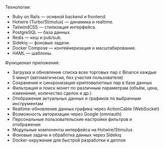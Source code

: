 Технологии:

- Ruby on Rails — оснвной backend и frontend.
- Hotwire (Turbo/Stimulus) — динамика и realtime.
- TailwindCSS — стилизация интерфейса.
- PostgreSQL — база данных.
- Redis — кеш и pub/sub.
- Sidekiq — фоновые задачи.
- Docker Compose — контейнеризация и масштабирование.
- HAML — шаблоны.

Функционал приложения:

- Загрузка и обновление списка всех торговых пар с Binance каждые 5 минут (автоматически, без участия пользователя)
- Сохранение и синхронизация криптовалютных пар в базе данных
- Фильтрация и поиск монет по различным параметрам (объём, цена, изменение, количество сделок и др.)
- Отображение актуальных данных и графиков по выбранным инструментам
- Realtime-обновление данных графика через ActionCable (WebSocket)
- Возможность авторизации через Google (omniauth)
- Персональные пользовательские настройки фильтров и отображения
- Модульные компоненты интерфейса на Hotwire/Stimulus
- Фоновые задачи и обработка данных через Sidekiq
- Docker-окружение для быстрой разработки и деплоя
